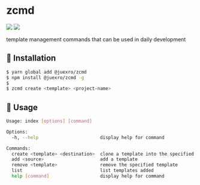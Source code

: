 # zcmd
[![](https://img.shields.io/npm/v/@juexro/zcmd.svg)](https://www.npmjs.com/package/@juexro/zcmd) [![](https://img.shields.io/npm/dm/@juexro/zcmd.svg)](https://www.npmjs.com/package/@juexro/zcmd)

template management commands that can be used in daily development

## 🚀 Installation
```bash
$ yarn global add @juexro/zcmd
$ npm install @juexro/zcmd -g
$
$ zcmd create <template> <project-name>
```

## 🎨 Usage

```bash
Usage: index [options] [command]

Options:
  -h, --help                       display help for command

Commands:
  create <template> <destination>  clone a template into the specified directory
  add <source>                     add a template
  remove <template>                remove the specified template
  list                             list templates added
  help [command]                   display help for command

```